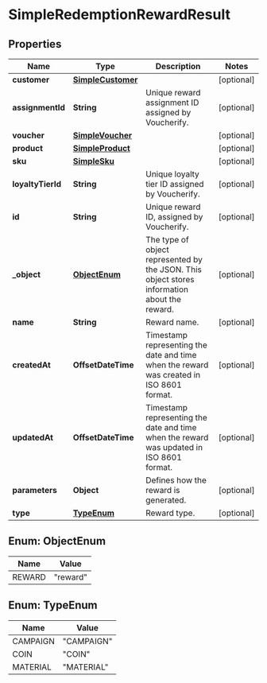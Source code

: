

# SimpleRedemptionRewardResult


## Properties

| Name | Type | Description | Notes |
|------------ | ------------- | ------------- | -------------|
|**customer** | [**SimpleCustomer**](SimpleCustomer.md) |  |  [optional] |
|**assignmentId** | **String** | Unique reward assignment ID assigned by Voucherify. |  [optional] |
|**voucher** | [**SimpleVoucher**](SimpleVoucher.md) |  |  [optional] |
|**product** | [**SimpleProduct**](SimpleProduct.md) |  |  [optional] |
|**sku** | [**SimpleSku**](SimpleSku.md) |  |  [optional] |
|**loyaltyTierId** | **String** | Unique loyalty tier ID assigned by Voucherify. |  [optional] |
|**id** | **String** | Unique reward ID, assigned by Voucherify. |  [optional] |
|**_object** | [**ObjectEnum**](#ObjectEnum) | The type of object represented by the JSON. This object stores information about the reward. |  [optional] |
|**name** | **String** | Reward name. |  [optional] |
|**createdAt** | **OffsetDateTime** | Timestamp representing the date and time when the reward was created in ISO 8601 format. |  [optional] |
|**updatedAt** | **OffsetDateTime** | Timestamp representing the date and time when the reward was updated in ISO 8601 format. |  [optional] |
|**parameters** | **Object** | Defines how the reward is generated. |  [optional] |
|**type** | [**TypeEnum**](#TypeEnum) | Reward type. |  [optional] |



## Enum: ObjectEnum

| Name | Value |
|---- | -----|
| REWARD | &quot;reward&quot; |



## Enum: TypeEnum

| Name | Value |
|---- | -----|
| CAMPAIGN | &quot;CAMPAIGN&quot; |
| COIN | &quot;COIN&quot; |
| MATERIAL | &quot;MATERIAL&quot; |



